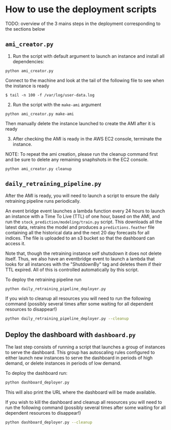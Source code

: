 # How to use the deployment scripts

TODO: overview of the 3 mains steps in the deployment corresponding to the sections below

## `ami_creator.py`

1. Run the script with default argument to launch an instance and install all dependencies:
 ```
 python ami_creator.py
```
Connect to the machine and look at the tail of the following file to see when the instance is ready

```
$ tail -n 100 -f /var/log/user-data.log
```

2. Run the script with the `make-ami` argument

```
python ami_creator.py make-ami
```

Then manually delete the instance launched to create the AMI after it is ready

3. After checking the AMI is ready in the AWS EC2 console, terminate the instance.

NOTE: To repeat the ami creation, please run the cleanup command first and be sure to delete any remaining snaphshots in the EC2 console.

```
python ami_creator.py cleanup
```

## `daily_retraining_pipeline.py`

After the AMI is ready, you will need to launch a script to ensure the daily retraining pipeline runs periodically.

An event bridge event launches a lambda function every 24 hours to launch an instance with a Time To Live (TTL) of one hour, based on the AMI, and run the `stock_prediction/modeling/train.py` script. This downloads all the latest data, retrains the model and produces a `predictions.feather` file containing all the historical data and the next 20 day forecasts for all indices. The file is uploaded to an s3 bucket so that the dashboard can access it.

Note that, though the retraining instance self shutsdown it does not delete itself. Thus, we also have an eventbridge event to launch a lambda that looks for all instances with the "ShutdownBy" tag and deletes them if their TTL expired. All of this is controlled automatically by this script.

To deploy the retraining pipeline run
```bash
python daily_retraining_pipeline_deployer.py
```

If you wish to cleanup all resources you will need to run the following command (possibly several times after some waiting for all dependent resources to disappear!)

```bash
python daily_retraining_pipeline_deployer.py --cleanup
```

## Deploy the dashboard with `dashboard.py`

The last step consists of running a script that launches a group of instances to serve the dashboard. This group has autoscaling rules configured to either launch new instances to serve the dashboard in periods of high demand, or delete instances in periods of low demand.

To deploy the dashboard run:

```bash
python dashboard_deployer.py
```

This will also print the URL where the dashboard will be made available.

If you wish to kill the dashboard and cleanup all resources you will need to run the following command (possibly several times after some waiting for all dependent resources to disappear!)

```bash
python dashboard_deployer.py --cleanup
```
